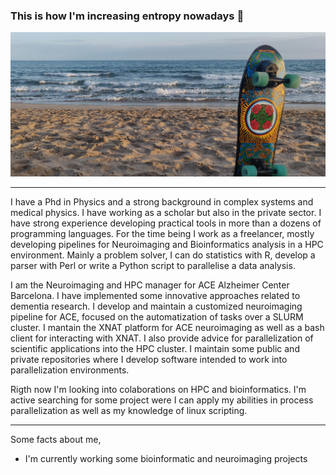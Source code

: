<!--
### Hi there 👋


**asqwerty666/asqwerty666** is a ✨ _special_ ✨ repository because its `README.md` (this file) appears on your GitHub profile.

Here are some ideas to get you started:

- 🔭 I’m currently working on ...
- 🌱 I’m currently learning ...
- 👯 I’m looking to collaborate on ...
- 🤔 I’m looking for help with ...
- 💬 Ask me about ...
- 📫 How to reach me: ...
- 😄 Pronouns: ...
- ⚡ Fun fact: ...
-->

### This is how I'm increasing entropy nowadays 🤪

![](surfskate02.jpg)

---

I have a Phd in Physics and a strong background in complex systems and medical physics. I have working as a scholar but also in the private sector. I have strong experience developing practical tools in more than a dozens of programming languages. For the time being I work as a freelancer, mostly developing pipelines for Neuroimaging and Bioinformatics analysis in a HPC environment. Mainly a problem solver, I can do statistics with R, develop a parser with Perl or write a Python script to parallelise a data analysis.

I am the Neuroimaging and HPC manager for ACE Alzheimer Center Barcelona. I have implemented some innovative approaches related to dementia research. I develop and maintain a customized neuroimaging pipeline for ACE, focused on the automatization of tasks over a SLURM cluster. I mantain the XNAT platform for ACE neuroimaging as well as a bash client for interacting with XNAT. I also provide advice for parallelization of scientific applications into the HPC cluster. I maintain some public and private repositories where I develop software intended to work into parallelization environments.

Rigth now I'm looking into colaborations on HPC and bioinformatics. I'm active searching for some project were I can apply my abilities in process parallelization as well as my knowledge of linux scripting.    

---
Some facts about me,

- I'm currently working some bioinformatic and neuroimaging projects

